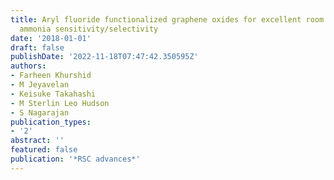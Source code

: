 ```yaml
---
title: Aryl fluoride functionalized graphene oxides for excellent room temperature
  ammonia sensitivity/selectivity
date: '2018-01-01'
draft: false
publishDate: '2022-11-18T07:47:42.350595Z'
authors:
- Farheen Khurshid
- M Jeyavelan
- Keisuke Takahashi
- M Sterlin Leo Hudson
- S Nagarajan
publication_types:
- '2'
abstract: ''
featured: false
publication: '*RSC advances*'
---
```


